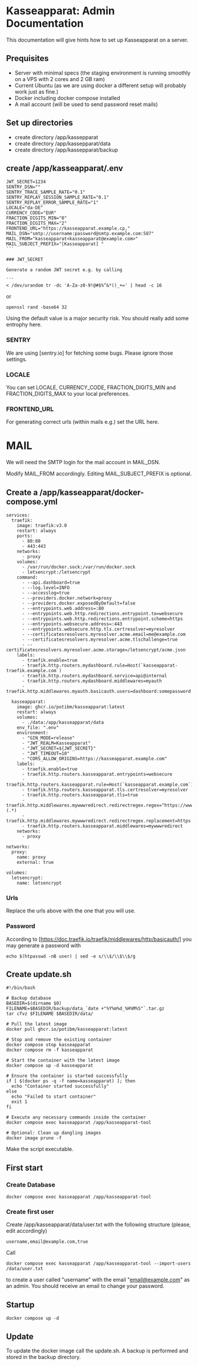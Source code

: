 # Kasseapparat: Admin Documentation

This documentation will give hints how to set up Kasseapparat on a server.

## Prequisites

* Server with minimal specs (the staging environment is running smoothly on a VPS with 2 cores and 2 GB ram)
* Current Ubuntu (as we are using docker a different setup will probably work just as fine.)
* Docker including docker compose installed
* A mail account (will be used to send password reset mails)

## Set up directories

* create directory /app/kassepparat
* create directory /app/kassepparat/data
* create directory /app/kassepparat/backup

## create /app/kasseapparat/.env

````
JWT_SECRET=1234
SENTRY_DSN=""
SENTRY_TRACE_SAMPLE_RATE="0.1"
SENTRY_REPLAY_SESSION_SAMPLE_RATE="0.1"
SENTRY_REPLAY_ERROR_SAMPLE_RATE="1"
LOCALE="da-DE"
CURRENCY_CODE="EUR"
FRACTION_DIGITS_MIN="0"
FRACTION_DIGITS_MAX="2"
FRONTEND_URL="https://kasseapparat.example.cp,"
MAIL_DSN="smtp://username:password@smtp.example.com:587"
MAIL_FROM="kasseapparat<kasseapparat@example.com>"
MAIL_SUBJECT_PREFIX="[Kasseapparat] "
```

### JWT_SECRET

Generate a random JWT secret e.g. by calling

```
< /dev/urandom tr -dc 'A-Za-z0-9!@#$%^&*()_+=' | head -c 16
````

or 

```
openssl rand -base64 32
```

Using the default value is a major security risk. You should really add some entrophy here.

### SENTRY

We are using [sentry.io] for fetching some bugs. Please ignore those settings.

### LOCALE

You can set LOCALE, CURRENCY_CODE, FRACTION_DIGITS_MIN and FRACTION_DIGITS_MAX to your local preferences.

### FRONTEND_URL

For generating correct urls (within mails e.g.) set the URL here.

# MAIL

We will need the SMTP login for the mail account in MAIL_DSN.

Modify MAIL_FROM accordingly. Editing MAIL_SUBJECT_PREFIX is optional.

## Create a /app/kasseapparat/docker-compose.yml

```
services:
  traefik:
    image: traefik:v3.0
    restart: always
    ports:
      - 80:80
      - 443:443
    networks:
      - proxy
    volumes:
      - /var/run/docker.sock:/var/run/docker.sock
      - letsencrypt:/letsencrypt
    command:
      - --api.dashboard=true
      - --log.level=INFO
      - --accesslog=true
      - --providers.docker.network=proxy
      - --providers.docker.exposedByDefault=false
      - --entrypoints.web.address=:80
      - --entrypoints.web.http.redirections.entrypoint.to=websecure
      - --entrypoints.web.http.redirections.entrypoint.scheme=https
      - --entrypoints.websecure.address=:443
      - --entrypoints.websecure.http.tls.certresolver=myresolver
      - --certificatesresolvers.myresolver.acme.email=me@example.com
      - --certificatesresolvers.myresolver.acme.tlschallenge=true
      - --certificatesresolvers.myresolver.acme.storage=/letsencrypt/acme.json
    labels:
      - traefik.enable=true
      - traefik.http.routers.mydashboard.rule=Host(`kasseapparat-traefik.example.com`)
      - traefik.http.routers.mydashboard.service=api@internal
      - traefik.http.routers.mydashboard.middlewares=myauth
      - traefik.http.middlewares.myauth.basicauth.users=dashboard:somepassword

  kasseapparat:
    image: ghcr.io/potibm/kasseapparat:latest
    restart: always
    volumes:
      - ./data:/app/kasseapparat/data
    env_file: ".env"
    environment:
      - "GIN_MODE=release"
      - "JWT_REALM=Kasseapparat"
      - "JWT_SECRET=${JWT_SECRET}"
      - "JWT_TIMEOUT=10"
      - "CORS_ALLOW_ORIGINS=https://kasseapparat.example.com"
    labels:
      - traefik.enable=true
      - traefik.http.routers.kasseapparat.entrypoints=websecure
      - traefik.http.routers.kasseapparat.rule=Host(`kasseapparat.example.com`)
      - traefik.http.routers.kasseapparat.tls.certresolver=myresolver
      - traefik.http.routers.kasseapparat.tls=true
      - traefik.http.middlewares.mywwwredirect.redirectregex.regex=^https://www\.(.*)
      - traefik.http.middlewares.mywwwredirect.redirectregex.replacement=https://$${1}
      - traefik.http.routers.kasseapparat.middlewares=mywwwredirect
    networks:
      - proxy

networks:
  proxy:
    name: proxy
    external: true

volumes:
  letsencrypt:
    name: letsencrypt
```

### Urls

Replace the urls above with the one that you will use. 

### Password

According to [https://doc.traefik.io/traefik/middlewares/http/basicauth/] you may generate a password with 

```
echo $(htpasswd -nB user) | sed -e s/\\$/\\$\\$/g
```

## Create update.sh

```
#!/bin/bash

# Backup database 
BASEDIR=$(dirname $0)
FILENAME=$BASEDIR/backup/data_`date +"%Y%m%d_%H%M%S"`.tar.gz
tar cfvz $FILENAME $BASEDIR/data/

# Pull the latest image
docker pull ghcr.io/potibm/kasseapparat:latest

# Stop and remove the existing container
docker compose stop kasseapparat
docker compose rm -f kasseapparat

# Start the container with the latest image
docker compose up -d kasseapparat

# Ensure the container is started successfully
if [ $(docker ps -q -f name=kasseapparat) ]; then
  echo "Container started successfully"
else
  echo "Failed to start container"
  exit 1
fi

# Execute any necessary commands inside the container
docker compose exec kasseapparat /app/kasseapparat-tool

# Optional: Clean up dangling images
docker image prune -f
````

Make the script executable.

## First start

### Create Database

```
docker compose exec kasseapparat /app/kasseapparat-tool
```

### Create first user

Create /app/kasseapparat/data/user.txt with the following structure (please, edit accordingly)

```
username,email@example.com,true
```

Call

```
docker compose exec kasseapparat /app/kasseapparat-tool --import-users /data/user.txt
```

to create a user called "username" with the email "email@example.com" as an admin. You should receive an email to change your password.

## Startup

```
docker compose up -d
```

## Update

To update the docker image call the update.sh. A backup is performed and stored in the backup directory.